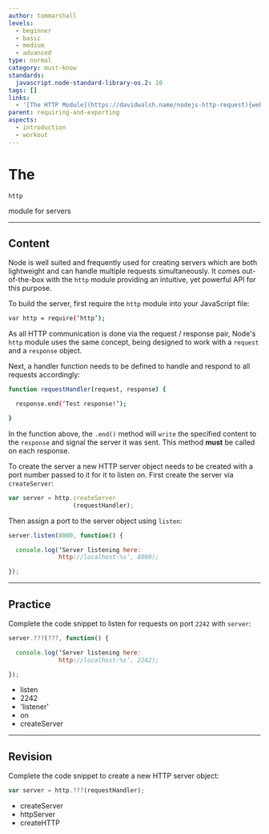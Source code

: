 ```yaml
---
author: tommarshall
levels:
  - beginner
  - basic
  - medium
  - advanced
type: normal
category: must-know
standards:
  javascript.node-standard-library-os.2: 10
tags: []
links:
  - '[The HTTP Module](https://davidwalsh.name/nodejs-http-request){website}'
parent: requiring-and-exporting
aspects:
  - introduction
  - workout
---
```


# The 

`http`

 module for servers


---

## Content

Node is well suited and frequently used for creating servers which are both lightweight and can handle multiple requests simultaneously. It comes out-of-the-box with the `http` module providing an intuitive, yet powerful API for this purpose.

To build the server, first require the `http` module into your JavaScript file:

```bash
var http = require(‘http’);
```

As all HTTP communication is done via the request / response pair, Node's `http` module uses the same concept, being designed to work with a `request` and a `response` object.

Next, a handler function needs to be defined to handle and respond to all requests accordingly:

```bash
function requestHandler(request, response) {

  response.end(‘Test response!’);

}
```

In the function above, the `.end()` method will `write` the specified content to the `response` and signal the server it was sent. This method **must** be called on each response.

To create the server a new HTTP server object needs to be created with a port number passed to it for it to listen on. First create the server via `createServer`:

```javascript
var server = http.createServer
                  (requestHandler);
```

Then assign a port to the server object using `listen`:

```javascript
server.listen(8000, function() {

  console.log(‘Server listening here:
              http://localhost:%s’, 8000);

});
```


---

## Practice

Complete the code snippet to listen for requests on port `2242` with `server`:

```javascript
server.???(???, function() {

  console.log(‘Server listening here:
              http://localhost:%s’, 2242);

});
```

* listen
* 2242
* 'listener'
* on
* createServer


---

## Revision

Complete the code snippet to create a new HTTP server object:

```javascript
var server = http.???(requestHandler);
```

* createServer
* httpServer
* createHTTP

